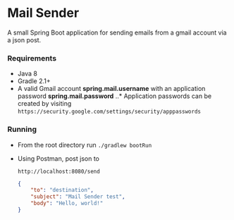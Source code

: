 # Mail Sender
A small Spring Boot application for sending emails from a gmail account via a json post.

### Requirements
* Java 8
* Gradle 2.1+
* A valid Gmail account __spring.mail.username__ with an application password __spring.mail.password__
..* Application passwords can be created by visiting `https://security.google.com/settings/security/apppasswords`

### Running
* From the root directory run
    `./gradlew bootRun`

* Using Postman, post json to

    `http://localhost:8080/send`

    ```json
    {
        "to": "destination",
        "subject": "Mail Sender test",
        "body": "Hello, world!"
    }
    ```